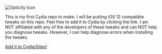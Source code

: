 ![Opticity Icon](https://i.vgy.me/ewW0HT.png)

This is my first Cydia repo to make. I will be putting iOS 12 compatible tweaks on this repo. Feel free to add it to Cydia by clicking the link. I am NOT affiliated with any of the developers of these tweaks and can NOT help you diagnose tweaks. However, I can help diagnose errors when installing the tweaks.

[Add it to Cydia/Sileo!](cydia://url/https://cydia.saurik.com/api/share#?source=https://cvenos.github.io/opticity/)
